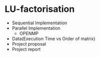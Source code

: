 # LU-factorisation
- Sequential Implementation
- Parallel Implementation
    - OPENMP 
- Data(Execution Time vs Order of matrix)
- Project proposal
- Project report
